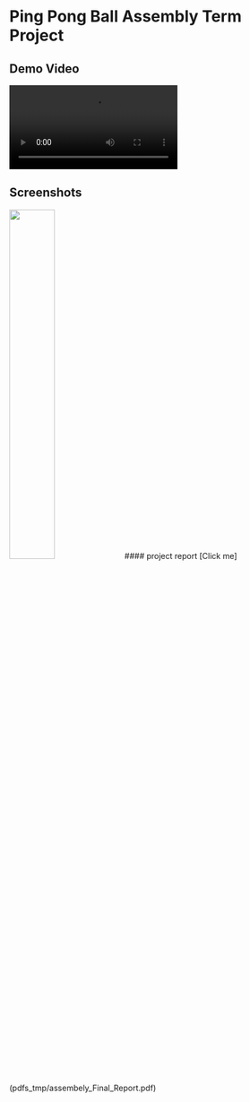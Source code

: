 # Ping Pong Ball Assembly Term Project

## Demo Video
![Demo](demo/ppball_demo.mp4)

## Screenshots
<img src="images/e05_pic.jpg" width="40%"/>
#### project report 
[Click me](pdfs_tmp/assembely_Final_Report.pdf)

